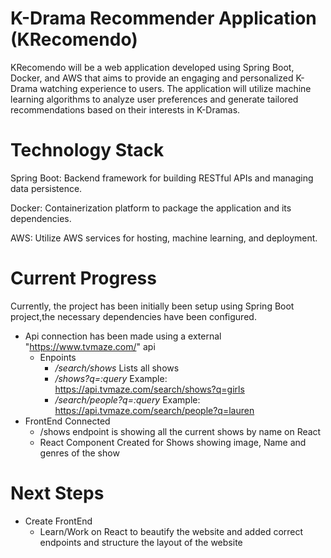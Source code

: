 # K-Drama Recommender Application (KRecomendo)
KRecomendo will be a web application developed using Spring Boot, Docker, and AWS that aims to provide an engaging and personalized K-Drama watching experience to users.
The application will utilize machine learning algorithms to analyze user preferences and generate tailored recommendations based on their interests in K-Dramas.

# Technology Stack

Spring Boot: Backend framework for building RESTful APIs and managing data persistence.

Docker: Containerization platform to package the application and its dependencies.

AWS: Utilize AWS services for hosting, machine learning, and deployment.

# Current Progress

Currently, the project has been initially been setup using Spring Boot project,the necessary dependencies have been configured.
- Api connection has been made using a external "https://www.tvmaze.com/" api
  - Enpoints
     -  */search/shows* Lists all shows
     -  */shows?q=:query* Example: https://api.tvmaze.com/search/shows?q=girls
     -  */search/people?q=:query* Example: https://api.tvmaze.com/search/people?q=lauren
- FrontEnd Connected 
  - /shows endpoint is showing all the current shows by name on React
  - React Component Created for Shows showing image, Name and genres of the show
  

# Next Steps
- Create FrontEnd
  - Learn/Work on React to beautify the website and added correct endpoints and structure the layout of the website



